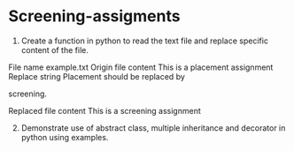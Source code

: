 # Screening-assigments
1. Create a function in python to read the text file and replace specific content
of the file.

File name example.txt
Origin file content This is a placement assignment
Replace string Placement should be replaced by

screening.

Replaced file content This is a screening assignment

2. Demonstrate use of abstract class, multiple inheritance and decorator in
python using examples.
